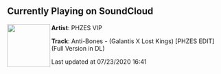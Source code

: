 ## Currently Playing on SoundCloud

[<img align="left" width="100" src="https://i1.sndcdn.com/artworks-0YeLRy8ENHzsSiz2-Boyvtg-t50x50.jpg">](https://soundcloud.com/phzes-vip/anti-bones-galantis-x-lost-kings-phzes-edit)

**Artist**: PHZES VIP 

**Track**: Anti-Bones - (Galantis X Lost Kings) [PHZES EDIT] (Full Version in DL)

Last updated at 07/23/2020 16:41
